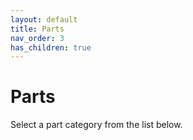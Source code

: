 ```yaml
---
layout: default
title: Parts
nav_order: 3
has_children: true
---
```


# Parts

Select a part category from the list below.